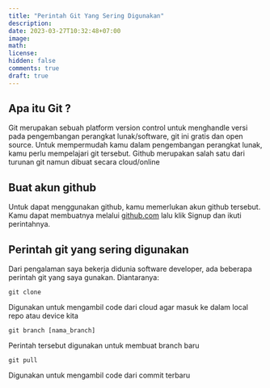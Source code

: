 ```yaml
---
title: "Perintah Git Yang Sering Digunakan"
description:
date: 2023-03-27T10:32:48+07:00
image:
math:
license:
hidden: false
comments: true
draft: true
---
```


## Apa itu Git ?

Git merupakan sebuah platform version control untuk menghandle versi pada pengembangan perangkat lunak/software, git ini gratis dan open source.
Untuk mempermudah kamu dalam pengembangan perangkat lunak, kamu perlu mempelajari git tersebut. Github merupakan salah satu dari turunan git namun dibuat secara cloud/online

## Buat akun github

Untuk dapat menggunakan github, kamu memerlukan akun github tersebut. Kamu dapat membuatnya melalui [github.com](https://github.com/) lalu klik Signup dan ikuti perintahnya.

## Perintah git yang sering digunakan

Dari pengalaman saya bekerja didunia software developer, ada beberapa perintah git yang saya gunakan. Diantaranya:
```
git clone
```
Digunakan untuk mengambil code dari cloud agar masuk ke dalam local repo atau device kita
```
git branch [nama_branch]
```
Perintah tersebut digunakan untuk membuat branch baru
```
git pull
```
Digunakan untuk mengambil code dari commit terbaru
